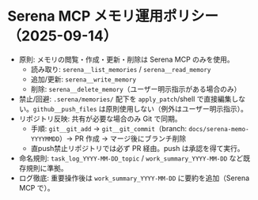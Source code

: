 # Serena MCP メモリ運用ポリシー（2025-09-14）

- 原則: メモリの閲覧・作成・更新・削除は Serena MCP のみを使用。
  - 読み取り: `serena__list_memories` / `serena__read_memory`
  - 追加/更新: `serena__write_memory`
  - 削除: `serena__delete_memory`（ユーザー明示指示がある場合のみ）
- 禁止/回避: `.serena/memories/` 配下を `apply_patch`/shell で直接編集しない。`github__push_files` は原則使用しない（例外はユーザー明示指示）。
- リポジトリ反映: 共有が必要な場合のみ Git で同期。
  - 手順: `git__git_add` → `git__git_commit`（branch: `docs/serena-memo-YYYYMMDD`）→ PR 作成 → マージ後にブランチ削除
  - 直push禁止リポジトリでは必ず PR 経由。push は承認を得て実行。
- 命名規則: `task_log_YYYY-MM-DD_topic` / `work_summary_YYYY-MM-DD` など既存規則に準拠。
- ログ徹底: 重要操作後は `work_summary_YYYY-MM-DD` に要約を追加（Serena MCP で）。